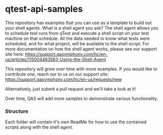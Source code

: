 # qtest-api-samples

This repository has examples that you can use as a template to build out your shell agents. What is a shell agent you ask? The shell agent allows you to schedule test runs from qTest and execute a shell script on your test machine on that schedule. All the data needed to know what tests were scheduled, and for what project, will be available to the shell script. For more documentation on how the shell agent works, please see our support site here:
https://support.qasymphony.com/hc/en-us/articles/115004483563-Using-the-Shell-Agent

This repository will grow over time with more examples. If you would like to contribute one, reach our to us on our support site: https://support.qasymphony.com/hc/en-us/requests/new

Alternatively, just submit a pull request and we'll take a look at it!

Over time, QAS will add more samples to demonstrate various functionality.

### Structure

Each folder will contain it's own ReadMe for how to use the contained scripts along with the shell agent.